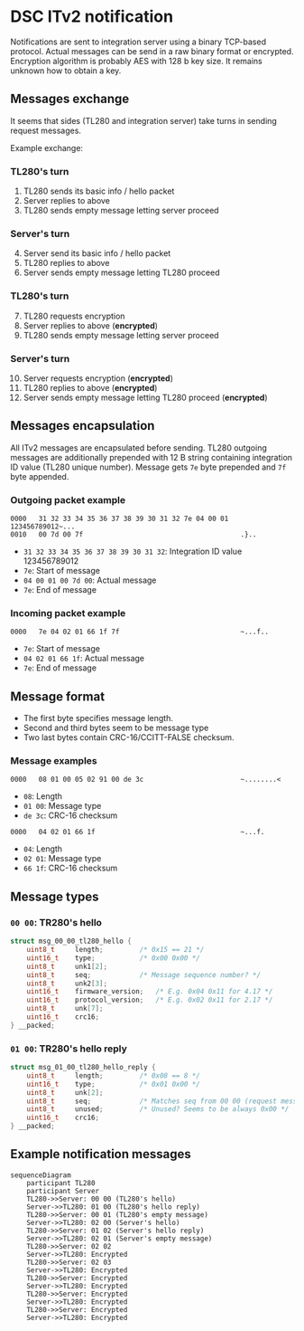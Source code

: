 # DSC ITv2 notification

Notifications are sent to integration server using a binary TCP-based protocol.
Actual messages can be send in a raw binary format or encrypted.
Encryption algorithm is probably AES with 128 b key size.
It remains unknown how to obtain a key.

## Messages exchange

It seems that sides (TL280 and integration server) take turns in sending request messages.

Example exchange:

### TL280's turn

1. TL280 sends its basic info / hello packet
2. Server replies to above
3. TL280 sends empty message letting server proceed

### Server's turn

4. Server send its basic info / hello packet
5. TL280 replies to above
6. Server sends empty message letting TL280 proceed

### TL280's turn

7. TL280 requests encryption
8. Server replies to above (**encrypted**)
9. TL280 sends empty message letting server proceed

### Server's turn

10. Server requests encryption (**encrypted**)
11. TL280 replies to above (**encrypted**)
12. Server sends empty message letting TL280 proceed (**encrypted**)

## Messages encapsulation

All ITv2 messages are encapsulated before sending.
TL280 outgoing messages are additionally prepended with 12 B string containing integration ID value (TL280 unique number).
Message gets `7e` byte prepended and `7f` byte appended.

### Outgoing packet example

```
0000   31 32 33 34 35 36 37 38 39 30 31 32 7e 04 00 01   123456789012~...
0010   00 7d 00 7f                                       .}..
```

* `31 32 33 34 35 36 37 38 39 30 31 32`: Integration ID value 123456789012
* `7e`: Start of message
* `04 00 01 00 7d 00`: Actual message
* `7e`: End of message

### Incoming packet example

```
0000   7e 04 02 01 66 1f 7f                              ~...f..
```

* `7e`: Start of message
* `04 02 01 66 1f`: Actual message
* `7e`: End of message

## Message format

* The first byte specifies message length.
* Second and third bytes seem to be message type
* Two last bytes contain CRC-16/CCITT-FALSE checksum.

### Message examples

```
0000   08 01 00 05 02 91 00 de 3c                        ~........<
```

* `08`: Length
* `01 00`: Message type
* `de 3c`: CRC-16 checksum

```
0000   04 02 01 66 1f                                    ~...f.
```

* `04`: Length
* `02 01`: Message type
* `66 1f`: CRC-16 checksum

## Message types

### `00 00`: TR280's hello

```c
struct msg_00_00_tl280_hello {
	uint8_t		length;			/* 0x15 == 21 */
	uint16_t	type;			/* 0x00 0x00 */
	uint8_t		unk1[2];
	uint8_t		seq;			/* Message sequence number? */
	uint8_t		unk2[3];
	uint16_t	firmware_version;	/* E.g. 0x04 0x11 for 4.17 */
	uint16_t	protocol_version;	/* E.g. 0x02 0x11 for 2.17 */
	uint8_t		unk[7];
	uint16_t	crc16;
} __packed;
```

### `01 00`: TR280's hello reply

```c
struct msg_01_00_tl280_hello_reply {
	uint8_t		length;			/* 0x08 == 8 */
	uint16_t	type;			/* 0x01 0x00 */
	uint8_t		unk[2];
	uint8_t		seq;			/* Matches seq from 00 00 (request message sequence number?) */
	uint8_t		unused;			/* Unused? Seems to be always 0x00 */
	uint16_t	crc16;
} __packed;
```

## Example notification messages

```mermaid
sequenceDiagram
    participant TL280
    participant Server
    TL280->>Server: 00 00 (TL280's hello)
    Server->>TL280: 01 00 (TL280's hello reply)
    TL280->>Server: 00 01 (TL280's empty message)
    Server->>TL280: 02 00 (Server's hello)
    TL280->>Server: 01 02 (Server's hello reply)
    Server->>TL280: 02 01 (Server's empty message)
    TL280->>Server: 02 02
    Server->>TL280: Encrypted
    TL280->>Server: 02 03
    Server->>TL280: Encrypted
    TL280->>Server: Encrypted
    Server->>TL280: Encrypted
    TL280->>Server: Encrypted
    Server->>TL280: Encrypted
    TL280->>Server: Encrypted
    Server->>TL280: Encrypted
```
